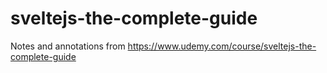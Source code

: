 # sveltejs-the-complete-guide
Notes and annotations from https://www.udemy.com/course/sveltejs-the-complete-guide
